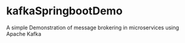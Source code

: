 # kafkaSpringbootDemo
A simple Demonstration of message brokering in microservices using Apache Kafka
